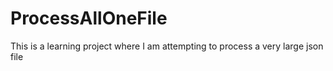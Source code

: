 # ProcessAllOneFile
This is a learning project where I am attempting to process a very large json file
